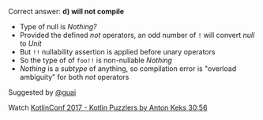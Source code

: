 Correct answer: **d) will not compile**

* Type of null is *Nothing?*
* Provided the defined *not* operators, an odd number of `!` will convert *null* to *Unit*
* But `!!` nullability assertion is applied before unary operators
* So the type of of `foo!!` is non-nullable *Nothing*
* *Nothing* is a *subtype* of anything, so compilation error is "overload ambiguity" for both *not* operators  

Suggested by [@guai](https://github.com/angryziber/kotlin-puzzlers/issues/31)

Watch [KotlinConf 2017 - Kotlin Puzzlers by Anton Keks 30:56](https://www.youtube.com/watch?v=ukwVzLq_pHk&lc=UgzH3QiIn1vLhtL2M0Z4AaABAg#t=30m56s)
